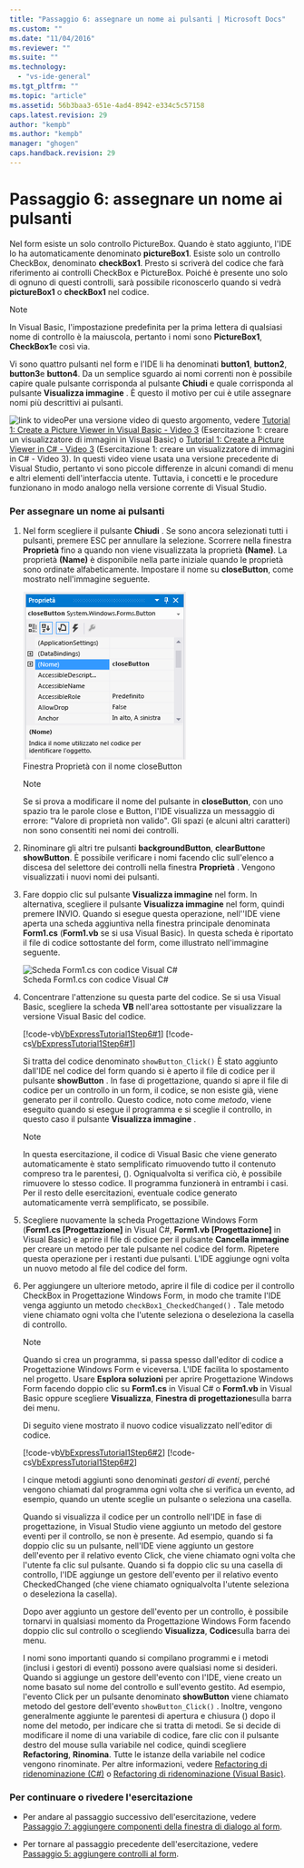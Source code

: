 ```yaml
---
title: "Passaggio 6: assegnare un nome ai pulsanti | Microsoft Docs"
ms.custom: ""
ms.date: "11/04/2016"
ms.reviewer: ""
ms.suite: ""
ms.technology: 
  - "vs-ide-general"
ms.tgt_pltfrm: ""
ms.topic: "article"
ms.assetid: 56b3baa3-651e-4ad4-8942-e334c5c57158
caps.latest.revision: 29
author: "kempb"
ms.author: "kempb"
manager: "ghogen"
caps.handback.revision: 29
---
```

# <a name="step-6-name-your-button-controls"></a>Passaggio 6: assegnare un nome ai pulsanti
Nel form esiste un solo controllo PictureBox. Quando è stato aggiunto, l'IDE lo ha automaticamente denominato **pictureBox1**. Esiste solo un controllo CheckBox, denominato **checkBox1**. Presto si scriverà del codice che farà riferimento ai controlli CheckBox e PictureBox. Poiché è presente uno solo di ognuno di questi controlli, sarà possibile riconoscerlo quando si vedrà **pictureBox1** o **checkBox1** nel codice.  
  
> [!NOTE]
>  In Visual Basic, l'impostazione predefinita per la prima lettera di qualsiasi nome di controllo è la maiuscola, pertanto i nomi sono **PictureBox1**, **CheckBox1**e così via.  
  
 Vi sono quattro pulsanti nel form e l'IDE li ha denominati **button1**, **button2**, **button3**e **button4**. Da un semplice sguardo ai nomi correnti non è possibile capire quale pulsante corrisponda al pulsante **Chiudi** e quale corrisponda al pulsante **Visualizza immagine** . È questo il motivo per cui è utile assegnare nomi più descrittivi ai pulsanti.  
  
 ![link to video](../data-tools/media/playvideo.gif "PlayVideo")Per una versione video di questo argomento, vedere [Tutorial 1: Create a Picture Viewer in Visual Basic - Video 3](http://go.microsoft.com/fwlink/?LinkId=205213) (Esercitazione 1: creare un visualizzatore di immagini in Visual Basic) o [Tutorial 1: Create a Picture Viewer in C# - Video 3](http://go.microsoft.com/fwlink/?LinkId=205202) (Esercitazione 1: creare un visualizzatore di immagini in C# - Video 3). In questi video viene usata una versione precedente di Visual Studio, pertanto vi sono piccole differenze in alcuni comandi di menu e altri elementi dell'interfaccia utente. Tuttavia, i concetti e le procedure funzionano in modo analogo nella versione corrente di Visual Studio.  
  
### <a name="to-name-your-button-controls"></a>Per assegnare un nome ai pulsanti  
  
1.  Nel form scegliere il pulsante **Chiudi** . Se sono ancora selezionati tutti i pulsanti, premere ESC per annullare la selezione. Scorrere nella finestra **Proprietà** fino a quando non viene visualizzata la proprietà **(Name)**. La proprietà **(Name)** è disponibile nella parte iniziale quando le proprietà sono ordinate alfabeticamente. Impostare il nome su **closeButton**, come mostrato nell'immagine seguente.  
  
     ![Finestra Proprietà con il nome closeButton](../ide/media/express_setnameproperty.png "Express_SetNameProperty")  
Finestra Proprietà con il nome closeButton  
  
    > [!NOTE]
    >  Se si prova a modificare il nome del pulsante in **closeButton**, con uno spazio tra le parole close e Button, l'IDE visualizza un messaggio di errore: "Valore di proprietà non valido". Gli spazi (e alcuni altri caratteri) non sono consentiti nei nomi dei controlli.  
  
2.  Rinominare gli altri tre pulsanti **backgroundButton**, **clearButton**e **showButton**. È possibile verificare i nomi facendo clic sull'elenco a discesa del selettore dei controlli nella finestra **Proprietà** . Vengono visualizzati i nuovi nomi dei pulsanti.  
  
3.  Fare doppio clic sul pulsante **Visualizza immagine** nel form. In alternativa, scegliere il pulsante **Visualizza immagine** nel form, quindi premere INVIO. Quando si esegue questa operazione, nell''IDE viene aperta una scheda aggiuntiva nella finestra principale denominata **Form1.cs** (**Form1.vb** se si usa Visual Basic). In questa scheda è riportato il file di codice sottostante del form, come illustrato nell'immagine seguente.  
  
     ![Scheda Form1.cs con codice Visual C&#35;](../ide/media/express_showbuttoncode.png "Express_ShowButtonCode")  
Scheda Form1.cs con codice Visual C#  
  
4.  Concentrare l'attenzione su questa parte del codice. Se si usa Visual Basic, scegliere la scheda **VB** nell'area sottostante per visualizzare la versione Visual Basic del codice.  
  
     [!code-vb[VbExpressTutorial1Step6#1](../ide/codesnippet/VisualBasic/step-6-name-your-button-controls_1.vb)]
     [!code-cs[VbExpressTutorial1Step6#1](../ide/codesnippet/CSharp/step-6-name-your-button-controls_1.cs)]  
  
     Si tratta del codice denominato `showButton_Click()` È stato aggiunto dall'IDE nel codice del form quando si è aperto il file di codice per il pulsante **showButton** . In fase di progettazione, quando si apre il file di codice per un controllo in un form, il codice, se non esiste già, viene generato per il controllo. Questo codice, noto come *metodo*, viene eseguito quando si esegue il programma e si sceglie il controllo, in questo caso il pulsante **Visualizza immagine** .  
  
    > [!NOTE]
    >  In questa esercitazione, il codice di Visual Basic che viene generato automaticamente è stato semplificato rimuovendo tutto il contenuto compreso tra le parentesi, (). Ogniqualvolta si verifica ciò, è possibile rimuovere lo stesso codice. Il programma funzionerà in entrambi i casi. Per il resto delle esercitazioni, eventuale codice generato automaticamente verrà semplificato, se possibile.  
  
5.  Scegliere nuovamente la scheda Progettazione Windows Form (**Form1.cs [Progettazione]** in Visual C#, **Form1.vb [Progettazione]** in Visual Basic) e aprire il file di codice per il pulsante **Cancella immagine** per creare un metodo per tale pulsante nel codice del form. Ripetere questa operazione per i restanti due pulsanti. L'IDE aggiunge ogni volta un nuovo metodo al file del codice del form.  
  
6.  Per aggiungere un ulteriore metodo, aprire il file di codice per il controllo CheckBox in Progettazione Windows Form, in modo che tramite l'IDE venga aggiunto un metodo `checkBox1_CheckedChanged()` . Tale metodo viene chiamato ogni volta che l'utente seleziona o deseleziona la casella di controllo.  
  
    > [!NOTE]
    >  Quando si crea un programma, si passa spesso dall'editor di codice a Progettazione Windows Form e viceversa. L'IDE facilita lo spostamento nel progetto. Usare **Esplora soluzioni** per aprire Progettazione Windows Form facendo doppio clic su **Form1.cs** in Visual C# o **Form1.vb** in Visual Basic oppure scegliere **Visualizza**, **Finestra di progettazione**sulla barra dei menu.  
  
     Di seguito viene mostrato il nuovo codice visualizzato nell'editor di codice.  
  
     [!code-vb[VbExpressTutorial1Step6#2](../ide/codesnippet/VisualBasic/step-6-name-your-button-controls_2.vb)]
     [!code-cs[VbExpressTutorial1Step6#2](../ide/codesnippet/CSharp/step-6-name-your-button-controls_2.cs)]  
  
     I cinque metodi aggiunti sono denominati *gestori di eventi*, perché vengono chiamati dal programma ogni volta che si verifica un evento, ad esempio, quando un utente sceglie un pulsante o seleziona una casella.  
  
     Quando si visualizza il codice per un controllo nell'IDE in fase di progettazione, in Visual Studio viene aggiunto un metodo del gestore eventi per il controllo, se non è presente. Ad esempio, quando si fa doppio clic su un pulsante, nell'IDE viene aggiunto un gestore dell'evento per il relativo evento Click, che viene chiamato ogni volta che l'utente fa clic sul pulsante. Quando si fa doppio clic su una casella di controllo, l'IDE aggiunge un gestore dell'evento per il relativo evento CheckedChanged (che viene chiamato ogniqualvolta l'utente seleziona o deseleziona la casella).  
  
     Dopo aver aggiunto un gestore dell'evento per un controllo, è possibile tornarvi in qualsiasi momento da Progettazione Windows Form facendo doppio clic sul controllo o scegliendo **Visualizza**, **Codice**sulla barra dei menu.  
  
     I nomi sono importanti quando si compilano programmi e i metodi (inclusi i gestori di eventi) possono avere qualsiasi nome si desideri. Quando si aggiunge un gestore dell'evento con l'IDE, viene creato un nome basato sul nome del controllo e sull'evento gestito. Ad esempio, l'evento Click per un pulsante denominato **showButton** viene chiamato metodo del gestore dell'evento `showButton_Click()` . Inoltre, vengono generalmente aggiunte le parentesi di apertura e chiusura () dopo il nome del metodo, per indicare che si tratta di metodi. Se si decide di modificare il nome di una variabile di codice, fare clic con il pulsante destro del mouse sulla variabile nel codice, quindi scegliere **Refactoring**, **Rinomina**. Tutte le istanze della variabile nel codice vengono rinominate. Per altre informazioni, vedere [Refactoring di ridenominazione (C#)](../csharp-ide/refactoring/rename.md) o [Refactoring di ridenominazione (Visual Basic)](../vb-ide/refactoring/rename.md).
  
### <a name="to-continue-or-review"></a>Per continuare o rivedere l'esercitazione  
  
-   Per andare al passaggio successivo dell'esercitazione, vedere [Passaggio 7: aggiungere componenti della finestra di dialogo al form](../ide/step-7-add-dialog-components-to-your-form.md).  
  
-   Per tornare al passaggio precedente dell'esercitazione, vedere [Passaggio 5: aggiungere controlli al form](../ide/step-5-add-controls-to-your-form.md).


<!--HONumber=Feb17_HO4-->


